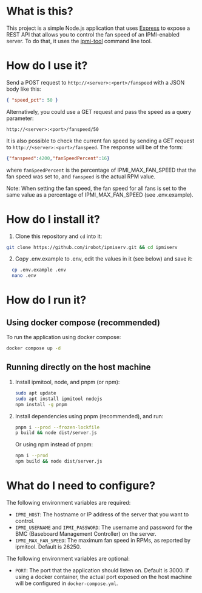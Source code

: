 # What is this?

This project is a simple Node.js application that uses [Express](https://expressjs.com/) to expose a REST API that allows you to control the fan speed of an IPMI-enabled server.
To do that, it uses the [ipmi-tool](https://github.com/ipmitool/ipmitool) command line tool.

# How do I use it?

Send a POST request to `http://<server>:<port>/fanspeed` with a JSON body like this:
```json
{ "speed_pct": 50 }
```

Alternatively, you could use a GET request and pass the speed as a query parameter:
```
http://<server>:<port>/fanspeed/50
```

It is also possible to check the current fan speed by sending a GET request to `http://<server>:<port>/fanspeed`. The response will be of the form:
```json
{"fanspeed":4200,"fanSpeedPercent":16}
```
where `fanSpeedPercent` is the percentage of IPMI_MAX_FAN_SPEED that the fan speed was set to, and `fanspeed` is the actual RPM value.

Note: When setting the fan speed, the fan speed for all fans is set to the same value as a percentage of IPMI_MAX_FAN_SPEED (see .env.example).

# How do I install it?

1. Clone this repository and `cd` into it:
```bash
git clone https://github.com/irobot/ipmiserv.git && cd ipmiserv
```

2. Copy .env.example to .env, edit the values in it (see below) and save it:
```bash
  cp .env.example .env
  nano .env
```

# How do I run it?

## Using docker compose (recommended)

To run the application using docker compose:
```bash
docker compose up -d
```

## Running directly on the host machine

1. Install ipmitool, node, and pnpm (or npm):
    ```bash
    sudo apt update
    sudo apt install ipmitool nodejs
    npm install -g pnpm
    ```

2. Install dependencies using pnpm (recommended), and run:
    ```bash
    pnpm i --prod --frozen-lockfile
    p build && node dist/server.js
    ```

    Or using npm instead of pnpm:
    ```bash
    npm i --prod
    npm build && node dist/server.js
    ```

# What do I need to configure?

The following environment variables are required:

* `IPMI_HOST`: The hostname or IP address of the server that you want to control.
* `IPMI_USERNAME` and `IPMI_PASSWORD`: The username and password for the BMC (Baseboard Management Controller) on the server.
* `IPMI_MAX_FAN_SPEED`: The maximum fan speed in RPMs, as reported by ipmitool. Default is 26250.

The following environment variables are optional:
* `PORT`: The port that the application should listen on. Default is 3000. If using a docker container, the actual port exposed on the host machine will be configured in `docker-compose.yml`.